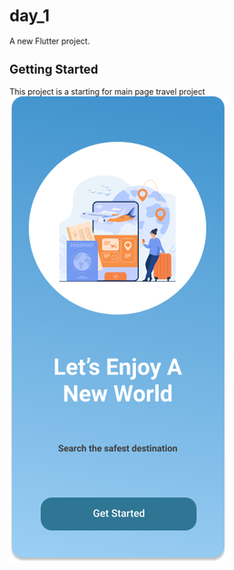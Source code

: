 # day_1
A new Flutter project.
## Getting Started
This project is a starting for main page travel project
<img src="day_1/assets/readme_images/r1.png">
